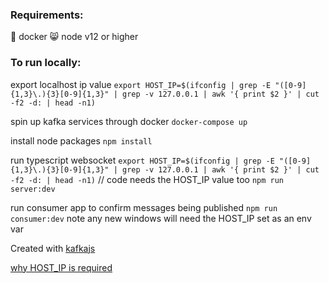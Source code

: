 
### Requirements:
 📇 docker
 😸 node v12 or higher


### To run locally:
export localhost ip value
`export HOST_IP=$(ifconfig | grep -E "([0-9]{1,3}\.){3}[0-9]{1,3}" | grep -v 127.0.0.1 | awk '{ print $2 }' | cut -f2 -d: | head -n1)`

spin up kafka services through docker
`docker-compose up`

install node packages
`npm install`

run typescript websocket
`export HOST_IP=$(ifconfig | grep -E "([0-9]{1,3}\.){3}[0-9]{1,3}" | grep -v 127.0.0.1 | awk '{ print $2 }' | cut -f2 -d: | head -n1)` // code needs the HOST_IP value too
`npm run server:dev`

run consumer app to confirm messages being published
`npm run consumer:dev`
note any new windows will need the HOST_IP set as an env var

Created with [kafkajs](https://kafka.js.org/)

[why HOST_IP is required](https://github.com/wurstmeister/kafka-docker/wiki/Connectivity)
